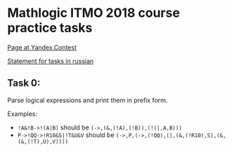 # Mathlogic ITMO 2018 course practice tasks

[Page at Yandex.Contest](https://contest.yandex.ru/contest/7696/enter/)

[Statement for tasks in russian](https://github.com/shd/logic2018/blob/master/hw-practice.pdf)

## Task 0: 

Parse logical expressions and print them in prefix form.

Examples: 
 * `!A&!B->!(A|B)` 
   should be 
   `(->,(&,(!A),(!B)),(!(|,A,B)))`
 * `P->!QQ->!R10&S|!T&U&V` 
   should be 
   `(->,P,(->,(!QQ),(|,(&,(!R10),S),(&,(&,(!T),U),V))))`
